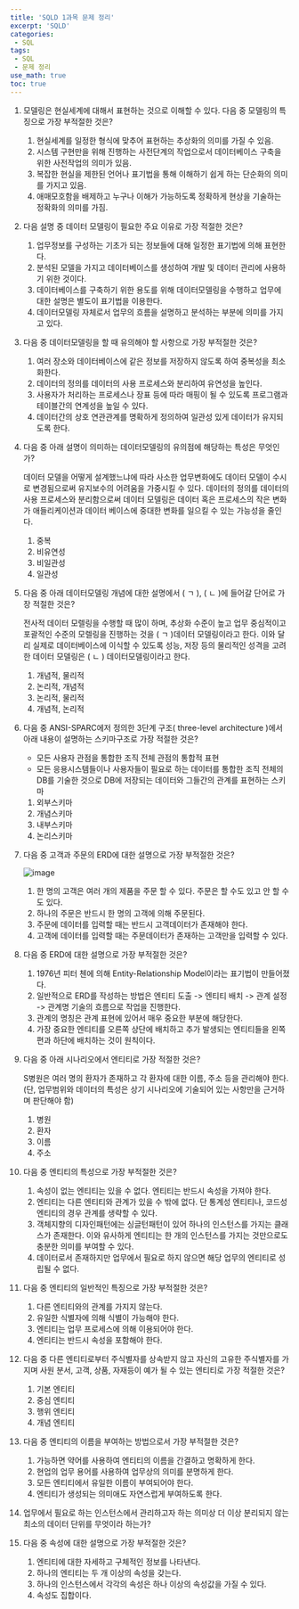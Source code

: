```yaml
---
title: 'SQLD 1과목 문제 정리'
excerpt: 'SQLD'
categories:
 - SQL
tags:
 - SQL
 - 문제 정리
use_math: true
toc: true
---
```


1. 모델링은 현실세계에 대해서 표현하는 것으로 이해할 수 있다. 다음 중 모델링의 특징으로 가장 부적절한 것은?
   
    1. 현실세계를 일정한 형식에 맞추어 표현하는 추상화의 의미를 가질 수 있음. 
    2. 시스템 구현만을 위해 진행하는 사전단계의 작업으로서 데이터베이스 구축을 위한 사전작업의 의미가 있음.
    3. 복잡한 현실을 제한된 언어나 표기법을 통해 이해하기 쉽게 하는 단순화의 의미를 가지고 있음.
    4. 애매모호함을 배제하고 누구나 이해가 가능하도록 정확하게 현상을 기술하는 정확화의 의미를 가짐.
 
 2. 다음 설명 중 데이터 모델링이 필요한 주요 이유로 가장 적절한 것은?
    1. 업무정보를 구성하는 기초가 되는 정보들에 대해 일정한 표기법에 의해 표현한다. 
    2. 분석된 모델을 가지고 데이터베이스를 생성하여 개발 및 데이터 관리에 사용하기 위한 것이다.
    3. 데이터베이스를 구축하기 위한 용도를 위해 데이터모델링을 수행하고 업무에 대한 설명은 별도이 표기법을 이용한다.
    4. 데이터모델링 자체로서 업무의 흐름을 설명하고 분석하는 부분에 의미를 가지고 있다.
 3. 다음 중 데이터모델링을 할 때 유의해야 할 사항으로 가장 부적절한 것은?
    1. 여러 장소와 데이터베이스에 같은 정보를 저장하지 않도록 하여 중복성을 최소화한다.
    2. 데이터의 정의를 데이터의 사용 프로세스와 분리하여 유연성을 높인다.
    3. 사용자가 처리하는 프로세스나 장표 등에 따라 매핑이 될 수 있도록 프로그램과 테이블간의 연계성을 높일 수 있다.
    4. 데이터간의 상호 연관관계를 명확하게 정의하여 일관성 있게 데이터가 유지되도록 한다.
 4. 다음 중 아래 설명이 의미하는 데이터모델링의 유의점에 해당하는 특성은 무엇인가?

    데이터 모델을 어떻게 설계했느냐에 따라 사소한 업무변화에도 데이터 모델이 수시로 변경됨으로써 유지보수의 어려움을 가중시킬 수 있다. 데이터의 정의를 데이터의 사용 프로세스와 분리함으로써 데이터 모델링은 데이터 혹은 프로세스의 작은 변화가 애들리케이션과 데이터 베이스에 중대한 변화를 일으킬 수 있는 가능성을 줄인다.
    1. 중복
    2. 비유연성
    3. 비일관성
    4. 일관성
   
    
 5. 다음 중 아래 데이터모델링 개념에 대한 설명에서 ( ㄱ ), ( ㄴ )에 들어갈 단어로 가장 적절한 것은?

    전사적 데이터 모렐링을 수행할 때 많이 하며, 추상화 수준이 높고 업무 중심적이고 포괄적인 수준의 모렐링을 진행하는 것을 ( ㄱ )데이터 모델링이라고 한다. 이와 달리 실제로 데이터베이스에 이식할 수 있도록 성능, 저장 등의 물리적인 성격을 고려한 데이터 모델링은 ( ㄴ ) 데이터모델링이라고 한다.
    1. 개념적, 물리적
    2. 논리적, 개념적
    3. 논리적, 물리적
    4. 개념적, 논리적

 6. 다음 중 ANSI-SPARC에저 정의한 3단계 구조( three-level architecture )에서 아래 내용이 설명하는 스키마구조로 가장 적절한 것은?
    
    - 모든 사용자 관점을 통합한 조직 전체 관점의 통합적 표현
    - 모든 응용시스템들이나 사용자들이 필요로 하는 데이터를 통합한 조직 전체의 DB를 기술한 것으로 DB에 저장되는 데이터와 그들간의 관계를 표현하는 스키마

    1. 외부스키마
    2. 개념스키마
    3. 내부스키마
    4. 논리스키마
 7. 다음 중 고객과 주문의 ERD에 대한 설명으로 가장 부적절한 것은?
    
    ![image](https://github.com/sbhong95/sbhong95.github.io/assets/44902322/c327b54f-8744-4761-b0d2-ca685c1e7ad1)
    1. 한 명의 고객은 여러 개의 제품을 주문 할 수 있다. 주문은 할 수도 있고 안 할 수도 있다.
    2. 하나의 주문은 반드시 한 명의 고객에 의해 주문된다.
    3. 주문에 데이터를 입력할 때는 반드시 고객데이터가 존재해야 한다.
    4. 고객에 데이터를 입력할 때는 주문데이터가 존재하는 고객만을 입력할 수 있다.
 8. 다음 중 ERD에 대한 설명으로 가장 부적절한 것은? 
    1. 1976년 피터 첸에 의해 Entity-Relationship Model이라는 표기법이 만들어졌다.
    2. 일반적으로 ERD를 작성하는 방법은 엔티티 도출 -> 엔티티 배치 -> 관계 설정 -> 관계명 기술의 흐름으로 작업을 진행한다.
    3. 관계의 명칭은 관계 표현에 있어서 매우 중요한 부분에 해당한다.
    4. 가장 중요한 엔티티를 오른쪽 상단에 배치하고 추가 발생되는 엔티티들을 왼쪽 편과 하단에 배치하는 것이 원칙이다.
 9. 다음 중 아래 시나리오에서 엔티티로 가장 적절한 것은?

    S병원은 여러 명의 환자가 존재하고 각 환자에 대한 이름, 주소 등을 관리해야 한다.
    (단, 업무범위와 데이터의 특성은 상기 시나리오에 기술되어 있는 사항만을 근거하며 판단해야 함)
    1. 병원
    2. 환자
    3. 이름
    4. 주소 
 10. 다음 중 엔티티의 특성으로 가장 부적절한 것은?
     1.  속성이 없는 엔티티는 있을 수 없다. 엔티티는 반드시 속성을 가져야 한다.
     2.  엔티티는 다른 엔티티와 관계가 있을 수 밖에 없다. 단 통계성 엔티티나, 코드성 엔티티의 경우 관계를 생략할 수 있다.
     3.  객체지향의 디자인패턴에는 싱글턴패턴이 있어 하나의 인스턴스를 가지는 클래스가 존재한다. 이와 유사하게 엔티티는 한 개의 인스턴스를 가지는 것만으로도 충분한 의미를 부여할 수 있다.
     4.  데이터로서 존재하지만 업무에서 필요로 하지 않으면 해당 업무의 엔티티로 성립될 수 없다.
 11. 다음 중 엔티티의 일반적인 특징으로 가장 부적절한 것은?
     1.  다른 엔티티와의 관계를 가지지 않는다.
     2.  유일한 식별자에 의해 식별이 가능해야 한다.
     3.  엔티티는 업무 프로세스에 의해 이용되어야 한다.
     4.  엔티티는 반드시 속성을 포함해야 한다.
 12. 다음 중 다른 엔티티로부터 주식별자를 상속받지 않고 자신의 고유한 주식별자를 가지며 사원 분서, 고객, 상품, 자재등이 예가 될 수 있는 엔티티로 가장 적절한 것은?
     1.  기본 엔티티
     2.  중심 엔티티
     3.  행위 엔티티
     4.  개념 엔티티
 13. 다음 중 엔티티의 이름을 부여하는 방법으로서 가장 부적절한 것은?
     1.  가능하면 약어를 사용하여 엔티티의 이름을 간결하고 명확하게 한다.
     2.  현업의 업무 용어를 사용하여 업무상의 의미를 분명하게 한다.
     3.  모든 엔티티에서 유일한 이름이 부여되어야 한다.
     4.  엔티티가 생성되는 의미애도 자연스럽게 부여하도록 한다.
 14. 업무에서 필요로 하는 인스턴스에서 관리하고자 하는 의미상 더 이상 분리되지 않는 최소의 데이터 단위를 무엇이라 하는가?
 15. 다음 중 속성에 대한 설명으로 가장 부적절한 것은?
     1.  엔티티에 대한 자세하고 구체적인 정보를 나타낸다.
     2.  하나의 엔티티는 두 개 이상의 속성을 갖는다.
     3.  하나의 인스턴스에서 각각의 속성은 하나 이상의 속성값을 가질 수 있다.
     4.  속성도 집합이다.

    
    